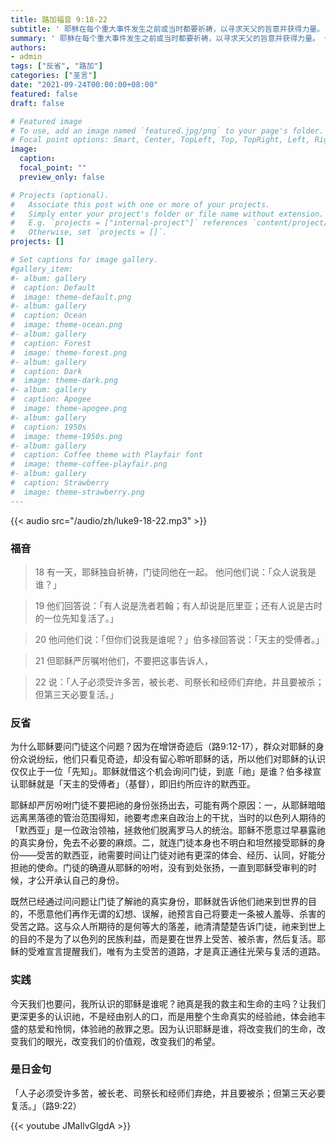 ```yaml
---
title: 路加福音 9:18-22
subtitle: ' 耶稣在每个重大事件发生之前或当时都要祈祷，以寻求天父的旨意并获得力量。 今天我们看到祂独自祈祷，我们也记得祂曾教导门徒们在内室、在暗中向父祈祷（玛6:6），这明确告诉我们，祈祷是个人与天主之间的事。今天我们也从耶稣的问话「你们说我是谁」中读到祂的渴望，祂渴望与门徒们、与我们建立真实的关系。 要与主耶稣建立真实的关系，祈祷是必不可少的，祈祷能帮助我们正确地回应祂这个问题，给予祂满意的答案。 不妨反省一下：我的祈祷生活如何？ 我与耶稣的关系怎样？ 耶稣为我是谁？'
summary: ' 耶稣在每个重大事件发生之前或当时都要祈祷，以寻求天父的旨意并获得力量。 今天我们看到祂独自祈祷，我们也记得祂曾教导门徒们在内室、在暗中向父祈祷（玛6:6），这明确告诉我们，祈祷是个人与天主之间的事。今天我们也从耶稣的问话「你们说我是谁」中读到祂的渴望，祂渴望与门徒们、与我们建立真实的关系。 要与主耶稣建立真实的关系，祈祷是必不可少的，祈祷能帮助我们正确地回应祂这个问题，给予祂满意的答案。 不妨反省一下：我的祈祷生活如何？ 我与耶稣的关系怎样？ 耶稣为我是谁？'
authors:
- admin
tags: ["反省", "路加"]
categories: ["圣言"]
date: "2021-09-24T00:00:00+08:00"
featured: false
draft: false

# Featured image
# To use, add an image named `featured.jpg/png` to your page's folder.
# Focal point options: Smart, Center, TopLeft, Top, TopRight, Left, Right, BottomLeft, Bottom, BottomRight
image:
  caption:
  focal_point: ""
  preview_only: false

# Projects (optional).
#   Associate this post with one or more of your projects.
#   Simply enter your project's folder or file name without extension.
#   E.g. `projects = ["internal-project"]` references `content/project/deep-learning/index.md`.
#   Otherwise, set `projects = []`.
projects: []

# Set captions for image gallery.
#gallery_item:
#- album: gallery
#  caption: Default
#  image: theme-default.png
#- album: gallery
#  caption: Ocean
#  image: theme-ocean.png
#- album: gallery
#  caption: Forest
#  image: theme-forest.png
#- album: gallery
#  caption: Dark
#  image: theme-dark.png
#- album: gallery
#  caption: Apogee
#  image: theme-apogee.png
#- album: gallery
#  caption: 1950s
#  image: theme-1950s.png
#- album: gallery
#  caption: Coffee theme with Playfair font
#  image: theme-coffee-playfair.png
#- album: gallery
#  caption: Strawberry
#  image: theme-strawberry.png
---
```


{{< audio src="/audio/zh/luke9-18-22.mp3" >}}

### 福音
> 18 有一天，耶稣独自祈祷，门徒同他在一起。 他问他们说：「众人说我是谁？」

> 19 他们回答说：「有人说是洗者若翰；有人却说是厄里亚；还有人说是古时的一位先知复活了。」

> 20 他问他们说：「但你们说我是谁呢？」伯多禄回答说：「天主的受傅者。」

> 21 但耶稣严厉嘱咐他们，不要把这事告诉人，

> 22 说：「人子必须受许多苦，被长老、司祭长和经师们弃绝，并且要被杀；但第三天必要复活。」

### 反省
为什么耶稣要问门徒这个问题？因为在增饼奇迹后（路9:12-17），群众对耶稣的身份众说纷纭，他们只看见奇迹，却没有留心聆听耶稣的话，所以他们对耶稣的认识仅仅止于一位「先知」。耶稣就借这个机会询问门徒，到底「祂」是谁？伯多禄宣认耶稣就是「天主的受傅者」（基督），即旧约所应许的默西亚。

耶稣却严厉吩咐门徒不要把祂的身份张扬出去，可能有两个原因：一，从耶稣暗暗远离黑落德的管治范围得知，祂要考虑来自政治上的干扰，当时的以色列人期待的「默西亚」是一位政治领袖，拯救他们脱离罗马人的统治。耶稣不愿意过早暴露祂的真实身份，免去不必要的麻烦。二，就连门徒本身也不明白和坦然接受耶稣的身份——受苦的默西亚，祂需要时间让门徒对祂有更深的体会、经历、认同，好能分担祂的使命。门徒的确遵从耶稣的吩咐，没有到处张扬，一直到耶稣受审判的时候，才公开承认自己的身份。

既然已经通过问问题让门徒了解祂的真实身份，耶稣就告诉他们祂来到世界的目的，不愿意他们再作无谓的幻想、误解，祂预言自己将要走一条被人羞辱、杀害的受苦之路。这与众人所期待的是何等大的落差，祂清清楚楚告诉门徒，祂来到世上的目的不是为了以色列的民族利益，而是要在世界上受苦、被杀害，然后复活。耶稣的受难宣言提醒我们，唯有为主受苦的道路，才是真正通往光荣与复活的道路。

### 实践
今天我们也要问，我所认识的耶稣是谁呢？祂真是我的救主和生命的主吗？让我们更深更多的认识祂，不是经由别人的口，而是用整个生命真实的经验祂，体会祂丰盛的慈爱和怜悯，体验祂的赦罪之恩。因为认识耶稣是谁，将改变我们的生命，改变我们的眼光，改变我们的价值观，改变我们的希望。

### 是日金句
「人子必须受许多苦，被长老、司祭长和经师们弃绝，并且要被杀；但第三天必要复活。」（路9:22）

{{< youtube JMaIlvGlgdA >}}
